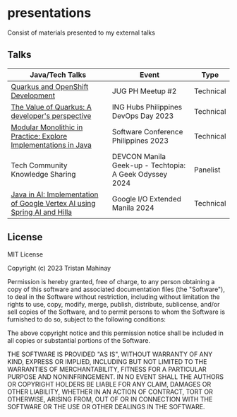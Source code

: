 # presentations
Consist of materials presented to my external talks

## Talks
| **Java/Tech Talks**                                                                                                                       | **Event**                                              | **Type**   |
|-------------------------------------------------------------------------------------------------------------------------------------------|--------------------------------------------------------|------------|
| [Quarkus and OpenShift Development](pdf/Quarkus_and_OpenShift_Development.pdf)                                                            | JUG PH Meetup #2                                       | Technical  |
 [The Value of Quarkus: A developer's perspective](pdf/The_Value_of_Quarkus_a_developer_perspective.pdf)                                   | ING Hubs Philippines DevOps Day 2023                   | Technical |
| [Modular Monolithic in Practice: Explore Implementations in Java](pdf/Modular_Monolithic_in_Practice_Explore_Implementations_in_Java.pdf) | Software Conference Philippines 2023                   | Technical |
| Tech Community Knowledge Sharing                                                                                                          | DEVCON Manila Geek-up - Techtopia: A Geek Odyssey 2024 | Panelist |
| [Java in AI: Implementation of Google Vertex AI using Spring AI and Hilla](pdf/Java_in_AI_Implementation_of_Google_Vertex_AI_using_Spring_AI_and_Hilla.pdf) | Google I/O Extended Manila 2024 | Technical |

## License
MIT License

Copyright (c) 2023 Tristan Mahinay

Permission is hereby granted, free of charge, to any person obtaining a copy
of this software and associated documentation files (the "Software"), to deal
in the Software without restriction, including without limitation the rights
to use, copy, modify, merge, publish, distribute, sublicense, and/or sell
copies of the Software, and to permit persons to whom the Software is
furnished to do so, subject to the following conditions:

The above copyright notice and this permission notice shall be included in all
copies or substantial portions of the Software.

THE SOFTWARE IS PROVIDED "AS IS", WITHOUT WARRANTY OF ANY KIND, EXPRESS OR
IMPLIED, INCLUDING BUT NOT LIMITED TO THE WARRANTIES OF MERCHANTABILITY,
FITNESS FOR A PARTICULAR PURPOSE AND NONINFRINGEMENT. IN NO EVENT SHALL THE
AUTHORS OR COPYRIGHT HOLDERS BE LIABLE FOR ANY CLAIM, DAMAGES OR OTHER
LIABILITY, WHETHER IN AN ACTION OF CONTRACT, TORT OR OTHERWISE, ARISING FROM,
OUT OF OR IN CONNECTION WITH THE SOFTWARE OR THE USE OR OTHER DEALINGS IN THE
SOFTWARE.


